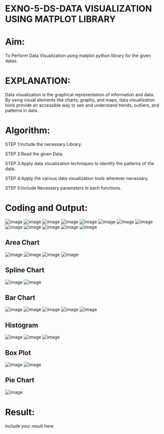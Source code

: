 # EXNO-5-DS-DATA VISUALIZATION USING MATPLOT LIBRARY

# Aim:
  To Perform Data Visualization using matplot python library for the given datas.

# EXPLANATION:
Data visualization is the graphical representation of information and data. By using visual elements like charts, graphs, and maps, data visualization tools provide an accessible way to see and understand trends, outliers, and patterns in data.

# Algorithm:
STEP 1:Include the necessary Library.

STEP 2:Read the given Data.

STEP 3:Apply data visualization techniques to identify the patterns of the data.

STEP 4:Apply the various data visualization tools wherever necessary.

STEP 5:Include Necessary parameters in each functions.

# Coding and Output:
![image](https://github.com/Augustine0306/EXNO-5-DS/assets/119404460/8404cd24-c182-4213-a646-6599a44a231c)
![image](https://github.com/Augustine0306/EXNO-5-DS/assets/119404460/c0835d36-e17e-4dee-9fe7-bde7df97d4d2)
![image](https://github.com/Augustine0306/EXNO-5-DS/assets/119404460/80612b4e-f83f-4409-ac78-f92c79676f1d)
![image](https://github.com/Augustine0306/EXNO-5-DS/assets/119404460/9b43f6fb-6098-4425-8bc9-ab7cad785de2)
![image](https://github.com/Augustine0306/EXNO-5-DS/assets/119404460/719cc4ba-7d85-4d66-bd9f-66d50b72a433)
![image](https://github.com/Augustine0306/EXNO-5-DS/assets/119404460/10ed8826-381c-4b42-984c-f4b99a61e527)
![image](https://github.com/Augustine0306/EXNO-5-DS/assets/119404460/307b238d-c692-47e7-a3f3-54556e62d039)
![image](https://github.com/Augustine0306/EXNO-5-DS/assets/119404460/6c2d65b6-cb33-43cf-b1f0-712042bbbbee)
![image](https://github.com/Augustine0306/EXNO-5-DS/assets/119404460/ab3c1049-9be1-4f63-9bfe-3811e4e4d2a1)
![image](https://github.com/Augustine0306/EXNO-5-DS/assets/119404460/43449a1f-88b8-495a-aba4-283c6b89b067)
![image](https://github.com/Augustine0306/EXNO-5-DS/assets/119404460/53353a18-93a0-4e07-9b72-a7ee891d727d)
![image](https://github.com/Augustine0306/EXNO-5-DS/assets/119404460/5c8fd1cc-490a-4577-b654-809c928c2a94)
![image](https://github.com/Augustine0306/EXNO-5-DS/assets/119404460/ceed1646-0d60-4088-9f08-f3edcc86c62b)
## Area Chart
![image](https://github.com/Augustine0306/EXNO-5-DS/assets/119404460/a5e558f3-4e2a-4a83-ac87-2faecca69a25)
![image](https://github.com/Augustine0306/EXNO-5-DS/assets/119404460/325996a3-647d-4215-9463-3417ce3e3680)
![image](https://github.com/Augustine0306/EXNO-5-DS/assets/119404460/80e66367-61ed-45d7-b3a0-3bd09e439e2a)
![image](https://github.com/Augustine0306/EXNO-5-DS/assets/119404460/32780d52-f657-47ac-9120-58cbb84f9f7a)
## Spline Chart
![image](https://github.com/Augustine0306/EXNO-5-DS/assets/119404460/d829442a-7686-45bb-9f7d-8d2d459c1b86)
![image](https://github.com/Augustine0306/EXNO-5-DS/assets/119404460/853f043c-567c-4e8b-bb65-dcb330083c8a)
## Bar Chart
![image](https://github.com/Augustine0306/EXNO-5-DS/assets/119404460/20703561-ad0c-4bc6-aed1-617e2e754324)
![image](https://github.com/Augustine0306/EXNO-5-DS/assets/119404460/936c93c8-3dd3-422a-ba6a-9705ebaee400)
![image](https://github.com/Augustine0306/EXNO-5-DS/assets/119404460/9edd99c8-83d4-41f6-b8a8-7e4b7604e3ea)
![image](https://github.com/Augustine0306/EXNO-5-DS/assets/119404460/be9fee35-f5c7-484c-a8ee-6fd21f9f0bd6)
![image](https://github.com/Augustine0306/EXNO-5-DS/assets/119404460/6c4bd326-0857-4b18-a08e-87d09850dc84)
## Histogram
![image](https://github.com/Augustine0306/EXNO-5-DS/assets/119404460/3da913e4-8948-4ee8-819b-dc6bc928a92b)
![image](https://github.com/Augustine0306/EXNO-5-DS/assets/119404460/2f2e5f6f-3a1c-4e1a-b9d2-1daf2e4021fe)
![image](https://github.com/Augustine0306/EXNO-5-DS/assets/119404460/c76027e4-c293-4946-a0ef-c88835f50edd)
## Box Plot
![image](https://github.com/Augustine0306/EXNO-5-DS/assets/119404460/c59cc9ed-acee-437d-9c6b-2497e03fba8b)
![image](https://github.com/Augustine0306/EXNO-5-DS/assets/119404460/493f5e3f-0e3e-4a81-b238-d84d87d1c0d6)
## Pie Chart
![image](https://github.com/Augustine0306/EXNO-5-DS/assets/119404460/064b38f2-5771-45b9-ba79-dd9a0144e17b)

# Result:
 Include your result here
